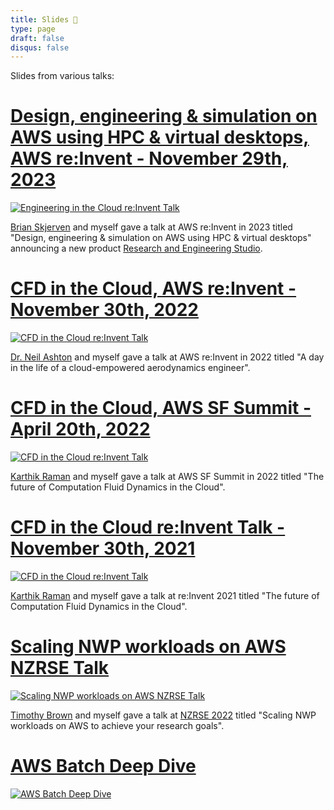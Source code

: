 ```yaml
---
title: Slides 👾
type: page
draft: false
disqus: false
---
```


Slides from various talks:

# [Design, engineering & simulation on AWS using HPC & virtual desktops, AWS re:Invent - November 29th, 2023](slides/cmp326-RES.pdf)

[![Engineering in the Cloud re:Invent Talk](slides/cmp326-RES.png)](slides/cmp326-RES.pdf)

[Brian Skjerven](https://www.linkedin.com/in/brian-skjerven-0218a191/) and myself gave a talk at AWS re:Invent in 2023 titled "Design, engineering & simulation on AWS using HPC & virtual desktops" announcing a new product [Research and Engineering Studio](https://aws.amazon.com/hpc/res/).

# [CFD in the Cloud, AWS re:Invent - November 30th, 2022](slides/cmp402-slides.pdf)

[![CFD in the Cloud re:Invent Talk](slides/cmp402.png)](slides/cmp402-slides.pdf)

[Dr. Neil Ashton](https://scholar.google.com/citations?user=mtBY0RcAAAAJ&hl=fr) and myself gave a talk at AWS re:Invent in 2022 titled "A day in the life of a cloud-empowered aerodynamics engineer".

# [CFD in the Cloud, AWS SF Summit - April 20th, 2022](slides/CMP208-CFD-in-Cloud.pdf)

[![CFD in the Cloud re:Invent Talk](slides/cmp208-slides.png)](slides/CMP208-CFD-in-Cloud.pdf)

[Karthik Raman](https://scholar.google.com/citations?user=z6f6EKsAAAAJ&hl=en) and myself gave a talk at AWS SF Summit in 2022 titled "The future of Computation Fluid Dynamics in the Cloud".

# [CFD in the Cloud re:Invent Talk - November 30th, 2021](slides/cmp405-slides.pdf)

[![CFD in the Cloud re:Invent Talk](slides/cmp405.png)](slides/cmp405-slides.pdf)

[Karthik Raman](https://scholar.google.com/citations?user=z6f6EKsAAAAJ&hl=en) and myself gave a talk at re:Invent 2021 titled "The future of Computation Fluid Dynamics in the Cloud".

# [Scaling NWP workloads on AWS NZRSE Talk](slides/aws-nwp.pdf)

[![Scaling NWP workloads on AWS NZRSE Talk](slides/aws-nwp.png)](slides/aws-nwp.pdf)

[Timothy Brown](https://www.linkedin.com/in/timothy-p-brown) and myself gave a talk at [NZRSE 2022](https://www.rseconference.nz/) titled "Scaling NWP workloads on AWS to achieve your research goals".

# [AWS Batch Deep Dive](slides/aws-batch.pdf)

[![AWS Batch Deep Dive](slides/aws-batch.png)](slides/aws-batch.pdf)
